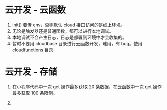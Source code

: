 # 云开发 - 云函数

1. init() 要传 env，否则默认 cloud 接口访问的是线上环境。
2. 无论是触发器还是普通函数，都可以进行本地调试。
3. 本地调试不会产生日志，日志是部署到环境中才会收集的。
4. 暂时不要用 cloudbase 目录进行云函数开发，难用，有 bug。使用 cloudfunctions 目录

# 云开发 - 存储

1. 在小程序代码中一次 get 操作最多获取 20 条数据，在云函数中一次 get 操作最多获取 100 条限制。

2.

